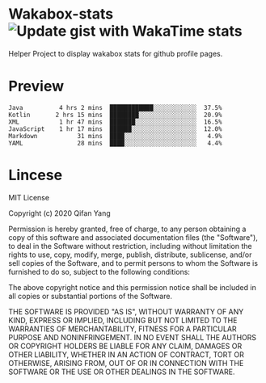  # Wakabox-stats ![Update gist with WakaTime stats](https://github.com/underwindfall/wakabox-stats/workflows/Update%20gist%20with%20WakaTime%20stats/badge.svg)

  Helper Project to display wakabox stats for github profile pages. 
 # Preview 
  
  ```  
 Java          4 hrs 2 mins  ████████████░░░░░░░░░░░░  37.5%
Kotlin       2 hrs 15 mins  ████████░░░░░░░░░░░░░░░░  20.9%
XML           1 hr 47 mins  ███████░░░░░░░░░░░░░░░░░  16.5%
JavaScript    1 hr 17 mins  ██████░░░░░░░░░░░░░░░░░░  12.0%
Markdown           31 mins  ████░░░░░░░░░░░░░░░░░░░░   4.9%
YAML               28 mins  ████░░░░░░░░░░░░░░░░░░░░   4.4% 
 ``` 
  
 
 # Lincese 

  MIT License

  Copyright (c) 2020 Qifan Yang
  
  Permission is hereby granted, free of charge, to any person obtaining a copy
  of this software and associated documentation files (the "Software"), to deal
  in the Software without restriction, including without limitation the rights
  to use, copy, modify, merge, publish, distribute, sublicense, and/or sell
  copies of the Software, and to permit persons to whom the Software is
  furnished to do so, subject to the following conditions:
  
  The above copyright notice and this permission notice shall be included in all
  copies or substantial portions of the Software.
  
  THE SOFTWARE IS PROVIDED "AS IS", WITHOUT WARRANTY OF ANY KIND, EXPRESS OR
  IMPLIED, INCLUDING BUT NOT LIMITED TO THE WARRANTIES OF MERCHANTABILITY,
  FITNESS FOR A PARTICULAR PURPOSE AND NONINFRINGEMENT. IN NO EVENT SHALL THE
  AUTHORS OR COPYRIGHT HOLDERS BE LIABLE FOR ANY CLAIM, DAMAGES OR OTHER
  LIABILITY, WHETHER IN AN ACTION OF CONTRACT, TORT OR OTHERWISE, ARISING FROM,
  OUT OF OR IN CONNECTION WITH THE SOFTWARE OR THE USE OR OTHER DEALINGS IN THE
  SOFTWARE.
